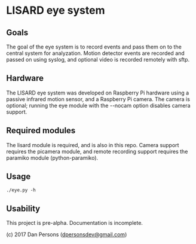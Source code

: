 # LISARD eye system
## Goals
The goal of the eye system is to record events and pass them on to the central system for analyzation. Motion detector events are recorded and passed on using syslog, and optional video is recorded remotely with sftp.

## Hardware
The LISARD eye system was developed on Raspberry Pi hardware using a passive infrared motion sensor, and a Raspberry Pi camera. The camera is optional; running the eye module with the --nocam option disables camera support.

## Required modules
The lisard module is required, and is also in this repo. Camera support requires the picamera module, and remote recording support requires the paramiko module (python-paramiko).

## Usage
```
./eye.py -h
```

## Usability
This project is pre-alpha. Documentation is incomplete.

(c) 2017 Dan Persons ([dpersonsdev@gmail.com](mailto:dpersonsdev@gmail.com))
